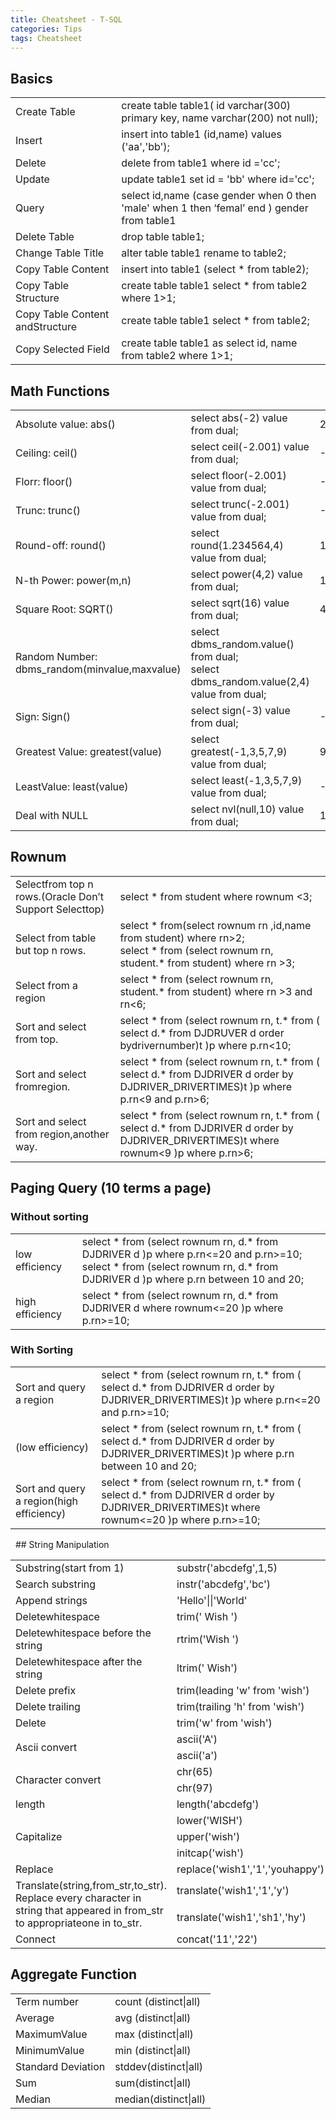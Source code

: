 ```yaml
---
title: Cheatsheet - T-SQL
categories: Tips
tags: Cheatsheet
---
```


## Basics
<table>
  <tr>
    <td>Create Table</td>
    <td>create table table1( id varchar(300) primary key, name varchar(200) not null);</td>
  </tr>
  <tr>
    <td>Insert </td>
    <td>insert into table1 (id,name) values ('aa','bb');</td>
  </tr>
  <tr>
    <td>Delete</td>
    <td>delete from table1 where id ='cc';</td>
  </tr>
  <tr>
    <td>Update</td>
    <td>update table1 set id = 'bb' where id='cc';</td>
  </tr>
  <tr>
    <td>Query</td>
    <td>select id,name (case gender when 0 then 'male' when 1 then ‘femal’ end  ) gender from  table1</td>
  </tr>
  <tr>
    <td>Delete Table  </td>
    <td>drop table table1;</td>
  </tr>
  <tr>
    <td>Change Table Title </td>
    <td>alter table table1 rename to table2;</td>
  </tr>
  <tr>
    <td>Copy Table Content</td>
    <td>insert into table1 (select * from table2);</td>
  </tr>
  <tr>
    <td>Copy Table Structure</td>
    <td>create table table1 select * from table2 where 1&gt;1;</td>
  </tr>
  <tr>
    <td>Copy Table Content andStructure</td>
    <td>create table table1 select * from table2;</td>
  </tr>
  <tr>
    <td>Copy Selected Field</td>
    <td>create table table1 as select id, name from table2 where 1&gt;1;</td>
  </tr>
</table>

## Math Functions

<table>
  <tr>
    <td>Absolute value: abs()</td>
    <td>select abs(-2) value from dual;</td>
    <td>2</td>
  </tr>
  <tr>
    <td>Ceiling: ceil()</td>
    <td>select ceil(-2.001) value from dual;</td>
    <td>-2</td>
  </tr>
  <tr>
    <td>Florr: floor()</td>
    <td>select floor(-2.001) value from dual;</td>
    <td>-3</td>
  </tr>
  <tr>
    <td>Trunc: trunc()</td>
    <td>select trunc(-2.001) value from dual;</td>
    <td>-2</td>
  </tr>
  <tr>
    <td>Round-off: round()</td>
    <td>select round(1.234564,4) value from dual;</td>
    <td>1.2346</td>
  </tr>
  <tr>
    <td>N-th Power: power(m,n)</td>
    <td>select power(4,2) value from dual;</td>
    <td>16</td>
  </tr>
  <tr>
    <td>Square Root: SQRT()</td>
    <td>select sqrt(16) value from dual;</td>
    <td>4</td>
  </tr>
  <tr>
    <td>Random Number: dbms_random(minvalue,maxvalue)</td>
    <td>select dbms_random.value() from dual;<br>select dbms_random.value(2,4) value from dual;</td>
    <td>  </td>
  </tr>
  <tr>
    <td>Sign: Sign()</td>
    <td>select sign(-3) value from dual;</td>
    <td>-1</td>
  </tr>
  <tr>
    <td>Greatest Value: greatest(value)</td>
    <td>select greatest(-1,3,5,7,9) value from dual;</td>
    <td>9</td>
  </tr>
  <tr>
    <td>LeastValue: least(value)</td>
    <td>select least(-1,3,5,7,9) value from dual;</td>
    <td>-1</td>
  </tr>
  <tr>
    <td>Deal with NULL</td>
    <td>select  nvl(null,10) value from dual;</td>
    <td>10</td>
  </tr>
</table>

## Rownum

<table>
  <tr>
    <td>Selectfrom top n rows.(Oracle Don’t Support Selecttop)</td>
    <td>select * from student where rownum &lt;3;</td>
  </tr>
  <tr>
    <td>Select from table but top n rows.</td>
    <td>select * from(select rownum rn ,id,name from student) where rn&gt;2;<br>select * from (select rownum rn, student.* from student) where rn &gt;3;</td>
  </tr>
  <tr>
    <td>Select from a region</td>
    <td>select * from (select rownum rn, student.* from student) where rn &gt;3 and rn&lt;6;</td>
  </tr>
  <tr>
    <td>Sort and select from top.</td>
    <td>select * from (select rownum rn, t.* from ( select d.* from DJDRUVER d order  bydrivernumber)t )p where p.rn&lt;10;</td>
  </tr>
  <tr>
    <td>Sort and select fromregion.</td>
    <td>select * from (select rownum rn, t.* from ( select d.* from DJDRIVER d order by DJDRIVER_DRIVERTIMES)t )p where p.rn&lt;9 and p.rn&gt;6;</td>
  </tr>
  <tr>
    <td>Sort and select from region,another way.</td>
    <td>select * from (select rownum rn, t.* from ( select d.* from DJDRIVER d order by DJDRIVER_DRIVERTIMES)t where rownum&lt;9 )p where p.rn&gt;6;</td>
  </tr>
</table>

## Paging Query (10 terms a page)

### Without sorting

<table>
  <tr>
    <td>low efficiency</td>
    <td>select * from (select rownum rn, d.* from DJDRIVER d  )p where p.rn&lt;=20 and p.rn&gt;=10;<br>select * from (select rownum rn, d.* from DJDRIVER d  )p where p.rn between 10 and 20;</td>
  </tr>
  <tr>
    <td>high efficiency</td>
    <td>select * from (select rownum rn, d.* from DJDRIVER d where rownum&lt;=20 )p where p.rn&gt;=10;</td>
  </tr>
</table>

### With Sorting

<table>
  <tr>
    <td>Sort and query a region</td>
    <td>select * from (select rownum rn, t.* from ( select d.* from DJDRIVER d order by DJDRIVER_DRIVERTIMES)t )p where p.rn&lt;=20 and p.rn&gt;=10;</td>
  </tr>
  <tr>
    <td>(low efficiency)</td>
    <td>select * from (select rownum rn, t.* from ( select d.* from DJDRIVER d order by DJDRIVER_DRIVERTIMES)t )p where p.rn between 10 and 20;</td>
  </tr>
  <tr>
    <td>Sort and query a region(high efficiency) </td>
    <td>select * from (select rownum rn, t.* from ( select d.* from DJDRIVER d order by DJDRIVER_DRIVERTIMES)t where rownum&lt;=20 )p where p.rn&gt;=10;</td>
  </tr>
</table>
 
## String Manipulation

<table>
  <tr>
    <td>Substring(start from 1)</td>
    <td>substr('abcdefg',1,5)</td>
    <td>Abcde</td>
  </tr>
  <tr>
    <td>Search substring</td>
    <td>instr('abcdefg','bc')</td>
    <td>TRUE</td>
  </tr>
  <tr>
    <td>Append strings</td>
    <td>'Hello'||'World' </td>
    <td>HelloWorld</td>
  </tr>
  <tr>
    <td>Deletewhitespace</td>
    <td>trim('  Wish ') </td>
    <td>Wish</td>
  </tr>
  <tr>
    <td>Deletewhitespace before the string</td>
    <td>rtrim('Wish  ') </td>
    <td>Wish</td>
  </tr>
  <tr>
    <td>Deletewhitespace after the string</td>
    <td>ltrim('  Wish') </td>
    <td>wish</td>
  </tr>
  <tr>
    <td>Delete prefix</td>
    <td>trim(leading 'w' from 'wish')</td>
    <td>ish</td>
  </tr>
  <tr>
    <td>Delete trailing</td>
    <td>trim(trailing 'h' from 'wish') </td>
    <td>wis</td>
  </tr>
  <tr>
    <td>Delete </td>
    <td>trim('w' from 'wish')</td>
    <td>ish</td>
  </tr>
  <tr>
    <td rowspan="2">Ascii convert</td>
    <td>ascii('A') </td>
    <td>65</td>
  </tr>
  <tr>
    <td>ascii('a')</td>
    <td>97</td>
  </tr>
  <tr>
    <td rowspan="2">Character convert</td>
    <td>chr(65)</td>
    <td>A</td>
  </tr>
  <tr>
    <td>chr(97)</td>
    <td>a</td>
  </tr>
  <tr>
    <td>length </td>
    <td>length('abcdefg')   </td>
    <td>7</td>
  </tr>
  <tr>
    <td rowspan="3">Capitalize</td>
    <td>lower('WISH') </td>
    <td>wish</td>
  </tr>
  <tr>
    <td>upper('wish') </td>
    <td>WISH</td>
  </tr>
  <tr>
    <td>initcap('wish')</td>
    <td>Wish</td>
  </tr>
  <tr>
    <td>Replace</td>
    <td>replace('wish1','1','youhappy') </td>
    <td>wishyouhappy</td>
  </tr>
  <tr>
    <td rowspan="2">Translate(string,from_str,to_str).<br>Replace every character in string that appeared in from_str to appropriateone in to_str.</td>
    <td>translate('wish1','1','y') </td>
    <td>wishy</td>
  </tr>
  <tr>
    <td>translate('wish1','sh1','hy')</td>
    <td>wihy</td>
  </tr>
  <tr>
    <td>Connect</td>
    <td>concat('11','22')</td>
    <td>1122</td>
  </tr>
</table>

## Aggregate Function

<table>
  <tr>
    <td>Term number</td>
    <td>count (distinct|all)</td>
  </tr>
  <tr>
    <td>Average</td>
    <td>avg (distinct|all)</td>
  </tr>
  <tr>
    <td>MaximumValue</td>
    <td>max (distinct|all)</td>
  </tr>
  <tr>
    <td>MinimumValue</td>
    <td>min (distinct|all)</td>
  </tr>
  <tr>
    <td>Standard Deviation</td>
    <td>stddev(distinct|all)</td>
  </tr>
  <tr>
    <td>Sum</td>
    <td>sum(distinct|all)</td>
  </tr>
  <tr>
    <td>Median</td>
    <td>median(distinct|all)</td>
  </tr>
